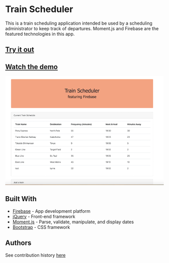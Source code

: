 # Train Scheduler

This is a train scheduling application intended be used by a scheduling administrator to keep track of departures. Moment.js and Firebase are the featured technologies in this app.

## [Try it out](https://jckmrrssy.github.io/TrainScheduler/)

## [Watch the demo](https://drive.google.com/open?id=1jzhiVl8vaGmyWns-xndup8jh886ABEq7)

![image](./assets/trainscheduler.png)
      
## Built With

* [Firebase](https://firebase.google.com/) - App development platform
* [jQuery](https://jquery.com/) - Front-end framework 
* [Moment.js](https://momentjs.com/) - Parse, validate, manipulate, and display dates
* [Bootstrap](https://getbootstrap.com/) - CSS framework

## Authors
See contribution history [here](https://github.com/jckmrrssy/TrainScheduler/graphs/contributors)

